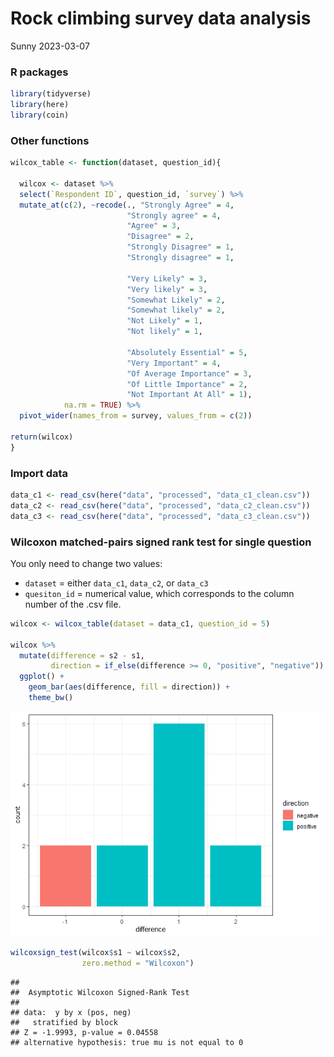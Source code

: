 Rock climbing survey data analysis
================
Sunny
2023-03-07

### R packages

``` r
library(tidyverse)
library(here)
library(coin)
```

### Other functions

``` r
wilcox_table <- function(dataset, question_id){
  
  wilcox <- dataset %>%
  select(`Respondent ID`, question_id, `survey`) %>%
  mutate_at(c(2), ~recode(., "Strongly Agree" = 4,
                          "Strongly agree" = 4,
                          "Agree" = 3,
                          "Disagree" = 2,
                          "Strongly Disagree" = 1,
                          "Strongly disagree" = 1,
                          
                          "Very Likely" = 3,
                          "Very likely" = 3,
                          "Somewhat Likely" = 2,
                          "Somewhat likely" = 2,
                          "Not Likely" = 1,
                          "Not likely" = 1,
                          
                          "Absolutely Essential" = 5,
                          "Very Important" = 4,
                          "Of Average Importance" = 3,
                          "Of Little Importance" = 2,
                          "Not Important At All" = 1),
            na.rm = TRUE) %>%
  pivot_wider(names_from = survey, values_from = c(2)) 

return(wilcox)
}
```

### Import data

``` r
data_c1 <- read_csv(here("data", "processed", "data_c1_clean.csv"))
data_c2 <- read_csv(here("data", "processed", "data_c2_clean.csv"))
data_c3 <- read_csv(here("data", "processed", "data_c3_clean.csv"))
```

### Wilcoxon matched-pairs signed rank test for single question

You only need to change two values:

-   `dataset` = either `data_c1`, `data_c2`, or `data_c3`
-   `quesiton_id` = numerical value, which corresponds to the column
    number of the .csv file.

``` r
wilcox <- wilcox_table(dataset = data_c1, question_id = 5)

wilcox %>%
  mutate(difference = s2 - s1,
         direction = if_else(difference >= 0, "positive", "negative")) %>%
  ggplot() +
    geom_bar(aes(difference, fill = direction)) +
    theme_bw()
```

![](rock_climbing_analysis_files/figure-gfm/unnamed-chunk-4-1.png)<!-- -->

``` r
wilcoxsign_test(wilcox$s1 ~ wilcox$s2, 
                zero.method = "Wilcoxon")
```

    ## 
    ##  Asymptotic Wilcoxon Signed-Rank Test
    ## 
    ## data:  y by x (pos, neg) 
    ##   stratified by block
    ## Z = -1.9993, p-value = 0.04558
    ## alternative hypothesis: true mu is not equal to 0
